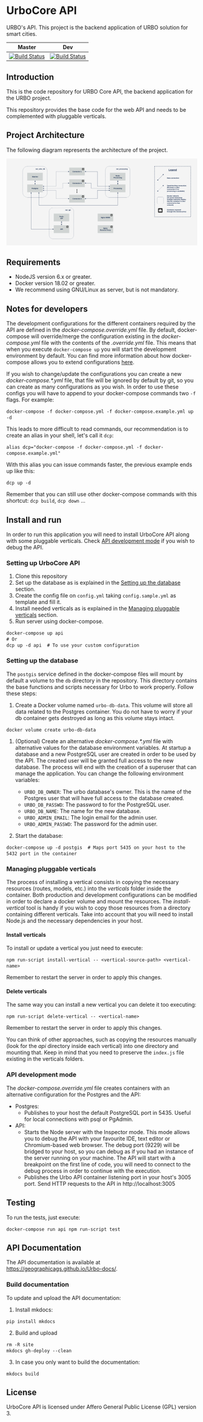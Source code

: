 # UrboCore API
URBO's API. This project is the backend application of URBO solution for smart cities.

| Master | Dev |
| ------ | --- |
| [![Build Status](http://jenkins.geographica.gs/buildStatus/icon?job=urbocore-api/master)](https://jenkins.geographica.gs/job/urbocore-api/job/master/) | [![Build Status](http://jenkins.geographica.gs/buildStatus/icon?job=urbocore-api/dev)](https://jenkins.geographica.gs/job/urbocore-api/job/dev/) |

## Introduction
This is the code repository for URBO Core API, the backend application for the URBO project.

This repository provides the base code for the web API and needs to be complemented with pluggable verticals.

## Project Architecture
The following diagram represents the architecture of the project.

![Components of urbo](docs/urbo_components_gray.png)


## Requirements
* NodeJS version 6.x or greater.
* Docker version 18.02 or greater.
* We recommend using GNU/Linux as server, but is not mandatory.

## Notes for developers
The development configurations for the different containers required by the API are defined in the *docker-compose.override.yml* file. By default, docker-compose will override/merge the configuration existing in the *docker-compose.yml* file with the contents of the *.override.yml* file. This means that when you execute `docker-compose up` you will start the development environment by default. You can find more information about how docker-compose allows you to extend configurations [here](https://docs.docker.com/compose/extends/).

If you wish to change/update the configurations you can create a new _docker-compose.*.yml_ file, that file will be ignored by default by git, so you can create as many configurations as you wish.
In order to use these configs you will have to append to your docker-compose commands two `-f` flags. For example:
```
docker-compose -f docker-compose.yml -f docker-compose.example.yml up -d
```
This leads to more difficult to read commands, our recommendation is to create an alias in your shell, let's call it `dcp`:
```
alias dcp="docker-compose -f docker-compose.yml -f docker-compose.example.yml"
```
With this alias you can issue commands faster, the previous example ends up like this:
```
dcp up -d
```
Remember that you can still use other docker-compose commands with this shortcut: `dcp build`, `dcp down` ...


## Install and run
In order to run this application you will need to install UrboCore API along with some pluggable verticals. Check [API development mode](#api-development-mode) if you wish to debug the API.

### Setting up UrboCore API
1. Clone this repository
2. Set up the database as is explained in the [Setting up the database](#setting-up-the-database) section.
3. Create the config file on `config.yml` taking `config.sample.yml` as template and fill it.
4. Install needed verticals as is explained in the [Managing pluggable verticals](#managing-pluggable-verticals) section.
5. Run server using docker-compose.
```
docker-compose up api
# Or
dcp up -d api  # To use your custom configuration
```

### Setting up the database
The `postgis` service defined in the docker-compose files will mount by default a volume to the `db` directory in the repository. This directory contains the base functions and scripts necessary for Urbo to work properly. Follow these steps:
1. Create a Docker volume named `urbo-db-data`. This volume will store all data related to the Postgres container. You do not have to worry if your db container gets destroyed as long as this volume stays intact.
```
docker volume create urbo-db-data
```
1. (Optional) Create an alternative _docker-compose.*.yml_ file with alternative values for the database environment variables. At startup a database and a new PostgreSQL user are created in order to be used by the API. The created user will be granted full access to the new database. The process will end with the creation of a superuser that can manage the application. You can change the following environment variables:
   - `URBO_DB_OWNER`: The urbo database's owner. This is the name of the Postgres user that will have full access to the database created.
   - `URBO_DB_PASSWD`: The password to for the PostgreSQL user.
   - `URBO_DB_NAME`: The name for the new database.
   - `URBO_ADMIN_EMAIL`: The login email for the admin user.
   - `URBO_ADMIN_PASSWD`: The password for the admin user.

2. Start the database:
```
docker-compose up -d postgis  # Maps port 5435 on your host to the 5432 port in the container
```

### Managing pluggable verticals
The process of installing a vertical consists in copying the necessary resources (routes, models, etc.) into the *verticals* folder inside the container. Both production and development configurations can be modified in order to declare a docker volume and mount the resources.
The *install-vertical* tool is handy if you wish to copy those resources from a directory containing different verticals. Take into account that you will need to install Node.js and the necessary dependencies in your host.

#### Install verticals
To install or update a vertical you just need to execute:
```
npm run-script install-vertical -- <vertical-source-path> <vertical-name>
```

Remember to restart the server in order to apply this changes.

#### Delete verticals
The same way you can install a new vertical you can delete it too executing:
```
npm run-script delete-vertical -- <vertical-name>
```

Remember to restart the server in order to apply this changes.

You can think of other approaches, such as copying the resources manually (look for the *api* directory inside each vertical) into one directory and mounting that. Keep in mind that you need to preserve the `index.js` file existing in the verticals folders.

### API development mode
The *docker-compose.override.yml* file creates containers with an alternative configuration for the Postgres and the API:
- Postgres:
    - Publishes to your host the default PostgreSQL port in 5435. Useful for local connections with psql or PgAdmin.
- API:
    - Starts the Node server with the Inspector mode. This mode allows you to debug the API with your favourite IDE, text editor or Chromium-based web browser. The debug port (9229) will be bridged to your host, so you can debug as if you had an instance of the server running on your machine. The API will start with a breakpoint on the first line of code, you will need to connect to the debug process in order to continue with the execution.
    - Publishes the Urbo API container listening port in your host's 3005 port. Send HTTP requests to the API in http://localhost:3005

## Testing
To run the tests, just execute:
```
docker-compose run api npm run-script test
```

## API Documentation

The API documentation is available at https://geographicags.github.io/Urbo-docs/.

### Build documentation

To update and upload the API documentation:
1. Install mkdocs:
```
pip install mkdocs
```
2. Build and upload
```
rm -R site
mkdocs gh-deploy --clean
```

3. In case you only want to build the documentation:
```
mkdocs build
```

## License

UrboCore API is licensed under Affero General Public License (GPL) version 3.
